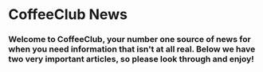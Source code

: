<!doctype html>

<html lang="en-US">
    <head>
      <title> "CoffeeClub Hub" </title> 
      <meta charset="utf-8">
      <meta name="viewport" content="width=device-width, initial-scale=1.0">
      <meta name="author" content="Ben Rund-Scott">
      <meta name="keywords" content="local, news, coffee, club">
      <meta name="description" content="Welcome to CoffeeClub News, my project for HTML&CSS Web Design">
    </head>
  
  <body>
    <h1>CoffeeClub News</h1>
    <h3>Welcome to CoffeeClub, your number one source of news for when you need information that isn't at all real. Below we have two very important articles, so please look through and enjoy!</h3>
  </body>


</html>
